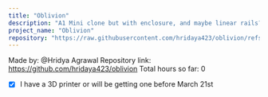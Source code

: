```yaml
---
title: "Oblivion"
description: "A1 Mini clone but with enclosure, and maybe linear rails? and try a DIY MMU too"
project_name: "Oblivion"
repository: "https://raw.githubusercontent.com/hridaya423/oblivion/refs/heads/master/JOURNAL.md"
---
```

Made by: @Hridya Agrawal
Repository link: https://github.com/hridaya423/oblivion
Total hours so far: 0

- [x] I have a 3D printer or will be getting one before March 21st

